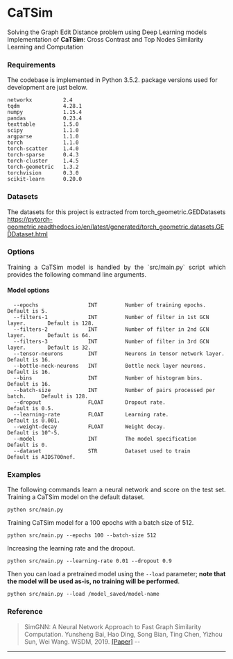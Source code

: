 # CaTSim
Solving the Graph Edit Distance problem using Deep Learning models <br />
Implementation of **CaTSim**: Cross Contrast and Top Nodes Similarity Learning and Computation

### Requirements
The codebase is implemented in Python 3.5.2. package versions used for development are just below.
```
networkx          2.4
tqdm              4.28.1
numpy             1.15.4
pandas            0.23.4
texttable         1.5.0
scipy             1.1.0
argparse          1.1.0
torch             1.1.0
torch-scatter     1.4.0
torch-sparse      0.4.3
torch-cluster     1.4.5
torch-geometric   1.3.2
torchvision       0.3.0
scikit-learn      0.20.0
```
### Datasets
The datasets for this project is extracted from torch_geometric.GEDDatasets
https://pytorch-geometric.readthedocs.io/en/latest/generated/torch_geometric.datasets.GEDDataset.html


### Options
<p align="justify">
Training a CaTSim model is handled by the `src/main.py` script which provides the following command line arguments.</p>

#### Model options
```
  --epochs                INT         Number of training epochs.               Default is 5.
  --filters-1             INT         Number of filter in 1st GCN layer.       Default is 128.
  --filters-2             INT         Number of filter in 2nd GCN layer.       Default is 64. 
  --filters-3             INT         Number of filter in 3rd GCN layer.       Default is 32.
  --tensor-neurons        INT         Neurons in tensor network layer.         Default is 16.
  --bottle-neck-neurons   INT         Bottle neck layer neurons.               Default is 16.
  --bins                  INT         Number of histogram bins.                Default is 16.
  --batch-size            INT         Number of pairs processed per batch.     Default is 128. 
  --dropout               FLOAT       Dropout rate.                            Default is 0.5.
  --learning-rate         FLOAT       Learning rate.                           Default is 0.001.
  --weight-decay          FLOAT       Weight decay.                            Default is 10^-5.
  --model                 INT         The model specification                  Default is 0.
  --dataset               STR         Dataset used to train                    Default is AIDS700nef.
```
### Examples
<p align="justify">
The following commands learn a neural network and score on the test set. Training a CaTSim model on the default dataset.</p>

```
python src/main.py
```

Training CaTSim model for a 100 epochs with a batch size of 512.
```
python src/main.py --epochs 100 --batch-size 512
```
Increasing the learning rate and the dropout.
```
python src/main.py --learning-rate 0.01 --dropout 0.9
```
Then you can load a pretrained model using the `--load` parameter; **note that the model will be used as-is, no training will be performed**.
```
python src/main.py --load /model_saved/model-name
```

### Reference

> SimGNN: A Neural Network Approach to Fast Graph Similarity Computation.
> Yunsheng Bai, Hao Ding, Song Bian, Ting Chen, Yizhou Sun, Wei Wang.
> WSDM, 2019.
> [[Paper]](http://web.cs.ucla.edu/~yzsun/papers/2019_WSDM_SimGNN.pdf) --
----------------------------------------------------------------------

